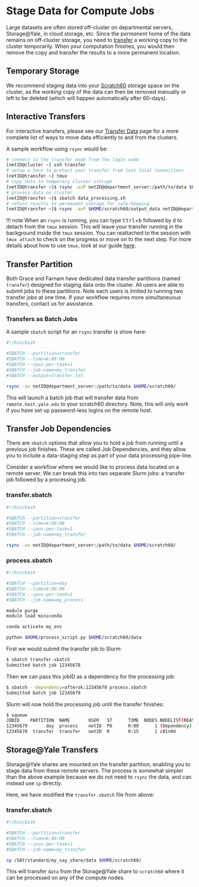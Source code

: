 # Stage Data for Compute Jobs

Large datasets are often stored off-cluster on departmental servers, Storage@Yale, in cloud storage, etc.
Since the _permanent_ home of the data remains on off-cluster storage, you need to [transfer](/clusters-at-yale/data/transfer/) a working copy to the cluster temporarily. When your computation finishes, you would then remove the copy and transfer the results to a more permanent location.

## Temporary Storage

We recommend staging data into your [Scratch60](/clusters-at-yale/data) storage space on the cluster, as the _working_ copy of the data can then be removed manually or left to be deleted (which will happen automatically after 60-days). 

## Interactive Transfers
For interactive transfers, please see our [Transfer Data](/clusters-at-yale/data/transfer/) page for a more complete list of ways to move data efficiently to and from the clusters.  

A sample workflow using `rsync` would be:

``` bash
# connect to the transfer node from the login node
[netID@cluster ~] ssh transfer
# setup a tmux to protect your transfer from lost local connections
[netID@transfer ~] tmux
# copy data to temporary cluster storage
[netID@transfer ~]$ rsync -avP netID@department_server:/path/to/data $HOME/scratch60/
# process data on cluster
[netID@transfer ~]$ sbatch data_processing.sh
# return results to permanent storage for safe-keeping
[netID@transfer ~]$ rsync -avP $HOME/scratch60/output_data netID@department_server:/path/to/outputs/
```

!!! note 
    When an `rsync` is running, you can type <kbd>Ctrl</kbd>+<kbd>b</kbd> followed by <kbd>d</kbd> to detach from the `tmux` session. This will leave your transfer running in the background inside the `tmux` session. You can reattached to the session with `tmux attach` to check on the progress or move on to the next step.
    For more details about how to use `tmux`, look at our guide [here](/clusters-at-yale/guides/tmux).

## Transfer Partition
Both Grace and Farnam have dedicated data transfer partitions (named `transfer`) designed for staging data onto the cluster.
All users are able to submit jobs to these partitions. Note each users is limited to running two transfer jobs at one time.
If your workflow requires more simultaneuous transfers, contact us for assistance.

### Transfers as Batch Jobs

A sample `sbatch` script for an `rsync` transfer is show here:

```sh
#!/bin/bash

#SBATCH --partition=transfer
#SBATCH --time=6:00:00
#SBATCH --cpus-per-task=1
#SBATCH --job-name=my_transfer
#SBATCH --output=transfer.txt

rsync -av netID@department_server:/path/to/data $HOME/scratch60/

```
This will launch a batch job that will transfer data from `remote.host.yale.edu` to your scratch60 directory.
Note, this will only work if you have set up password-less logins on the remote host.

## Transfer Job Dependencies

There are `sbatch` options that allow you to hold a job from running until a previous job finishes.
These are called Job Dependencies, and they allow you to include a data-staging step as part of your data processing pipe-line.

Consider a workflow where we would like to process data located on a remote server.
We can break this into two separate Slurm jobs: a transfer job followed by a processing job.

### transfer.sbatch

```bash
#!/bin/bash

#SBATCH --partition=transfer
#SBATCH --time=6:00:00
#SBATCH --cpus-per-task=1
#SBATCH --job-name=my_transfer

rsync -av netID@department_server:/path/to/data $HOME/scratch60/

```

### process.sbatch

```bash
#!/bin/bash

#SBATCH --partition=day
#SBATCH --time=6:00:00
#SBATCH --cpus-per-task=1
#SBATCH --job-name=my_process

module purge
module load miniconda

conda activate my_env

python $HOME/process_script.py $HOME/scratch60/data

```

First we would submit the transfer job to Slurm:

```bash
$ sbatch transfer.sbatch
Submitted batch job 12345678
```

Then we can pass this jobID as a dependency for the processing job:

```bash
$ sbatch --dependency=afterok:12345678 process.sbatch
Submitted batch job 12345679
```
Slurm will now hold the processing job until the transfer finishes:

```bash
$ squeue
JOBID    PARTITION  NAME       USER   ST      TIME  NODES NODELIST(REASON)
12345679       day  process    netID  PD      0:00      1 (Dependency)
12345678  transfer  transfer   netID  R       0:15      1 c01n04
```

## Storage@Yale Transfers

Storage@Yale shares are mounted on the transfer partition, enabling you to stage data from these remote servers.
The process is somewhat simpler than the above example because we do not need to `rsync` the data, and can instead use `cp` directly.

Here, we have modified the `transfer.sbatch` file from above:

### transfer.sbatch

```bash
#!/bin/bash

#SBATCH --partition=transfer
#SBATCH --time=6:00:00
#SBATCH --cpus-per-task=1
#SBATCH --job-name=my_transfer

cp /SAY/standard/my_say_share/data $HOME/scratch60/

```

This will transfer `data` from the Storage@Yale share to `scratch60` where it can be processed on any of the compute nodes.
